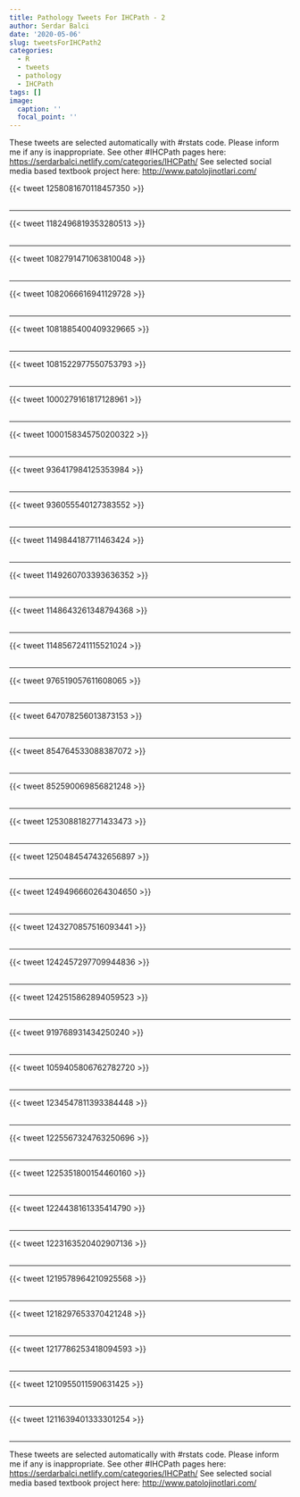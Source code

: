 ```yaml
---
title: Pathology Tweets For IHCPath - 2
author: Serdar Balci
date: '2020-05-06'
slug: tweetsForIHCPath2
categories:
  - R
  - tweets
  - pathology
  - IHCPath
tags: []
image:
  caption: ''
  focal_point: ''
---
```



These tweets are selected automatically with #rstats code. Please inform me if any is inappropriate.
See other #IHCPath pages here: https://serdarbalci.netlify.com/categories/IHCPath/ 
See selected social media based textbook project here: http://www.patolojinotlari.com/

{{< tweet 1258081670118457350 >}}
<br>
<br>
<hr>
{{< tweet 1182496819353280513 >}}
<br>
<br>
<hr>
{{< tweet 1082791471063810048 >}}
<br>
<br>
<hr>
{{< tweet 1082066616941129728 >}}
<br>
<br>
<hr>
{{< tweet 1081885400409329665 >}}
<br>
<br>
<hr>
{{< tweet 1081522977550753793 >}}
<br>
<br>
<hr>
{{< tweet 1000279161817128961 >}}
<br>
<br>
<hr>
{{< tweet 1000158345750200322 >}}
<br>
<br>
<hr>
{{< tweet 936417984125353984 >}}
<br>
<br>
<hr>
{{< tweet 936055540127383552 >}}
<br>
<br>
<hr>
{{< tweet 1149844187711463424 >}}
<br>
<br>
<hr>
{{< tweet 1149260703393636352 >}}
<br>
<br>
<hr>
{{< tweet 1148643261348794368 >}}
<br>
<br>
<hr>
{{< tweet 1148567241115521024 >}}
<br>
<br>
<hr>
{{< tweet 976519057611608065 >}}
<br>
<br>
<hr>
{{< tweet 647078256013873153 >}}
<br>
<br>
<hr>
{{< tweet 854764533088387072 >}}
<br>
<br>
<hr>
{{< tweet 852590069856821248 >}}
<br>
<br>
<hr>
{{< tweet 1253088182771433473 >}}
<br>
<br>
<hr>
{{< tweet 1250484547432656897 >}}
<br>
<br>
<hr>
{{< tweet 1249496660264304650 >}}
<br>
<br>
<hr>
{{< tweet 1243270857516093441 >}}
<br>
<br>
<hr>
{{< tweet 1242457297709944836 >}}
<br>
<br>
<hr>
{{< tweet 1242515862894059523 >}}
<br>
<br>
<hr>
{{< tweet 919768931434250240 >}}
<br>
<br>
<hr>
{{< tweet 1059405806762782720 >}}
<br>
<br>
<hr>
{{< tweet 1234547811393384448 >}}
<br>
<br>
<hr>
{{< tweet 1225567324763250696 >}}
<br>
<br>
<hr>
{{< tweet 1225351800154460160 >}}
<br>
<br>
<hr>
{{< tweet 1224438161335414790 >}}
<br>
<br>
<hr>
{{< tweet 1223163520402907136 >}}
<br>
<br>
<hr>
{{< tweet 1219578964210925568 >}}
<br>
<br>
<hr>
{{< tweet 1218297653370421248 >}}
<br>
<br>
<hr>
{{< tweet 1217786253418094593 >}}
<br>
<br>
<hr>
{{< tweet 1210955011590631425 >}}
<br>
<br>
<hr>
{{< tweet 1211639401333301254 >}}
<br>
<br>
<hr>


These tweets are selected automatically with #rstats code. Please inform me if any is inappropriate.
See other #IHCPath pages here: https://serdarbalci.netlify.com/categories/IHCPath/ 
See selected social media based textbook project here: http://www.patolojinotlari.com/
